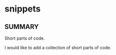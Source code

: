 # snippets
<h2>SUMMARY</h2>
Short parts of code.
<p>I would like to add a collection of short parts of code.</p>

